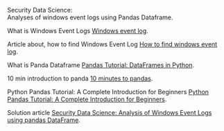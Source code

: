 
Security Data Science:  
Analyses of windows event logs using Pandas Dataframe.

What is Windows Event Logs [Windows event log](https://searchwindowsserver.techtarget.com/definition/Windows-event-log).

Article about, how to find Windows Event Log [How to find windows event log](https://kb.blackbaud.com/articles/Article/75433).

What is Panda Dataframe [Pandas Tutorial: DataFrames in Python](https://www.datacamp.com/community/tutorials/pandas-tutorial-dataframe-python).

10 min introduction to panda [10 minutes to pandas](https://pandas.pydata.org/pandas-docs/stable/getting_started/10min.html).

Python Pandas Tutorial: A Complete Introduction for Beginners [Python Pandas Tutorial: A Complete Introduction for Beginners](https://www.learndatasci.com/tutorials/python-pandas-tutorial-complete-introduction-for-beginners/).

Solution article [Security Data Science: Analysis of Windows Event Logs using pandas DataFrame](https://medium.com/riga-data-science-club/transform-microsoft-xml-events-into-pandas-dataframe-11142501e7f9).
